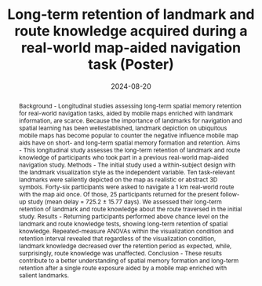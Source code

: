 ---
title: Long-term retention of landmark and route knowledge acquired during a real-world map-aided navigation task (Poster)
authors:
- Armand Kapaj
- Christopher Hilton
- Sara I. Fabrikant
date: '2024-08-20'
#publishDate: '2024-04-18T15:19:26.793892Z'
publication_types:
- paper-conference
publication: '*Abstracts and authors of the 9th International Conference on Spatial Cognition: Segmentation and Binding in Spatial Cognition (ICSC 2024). Cognitive Processing.*'
doi: 10.1007/s10339-024-01218-9
abstract: Background - Longitudinal studies assessing long-term spatial memory retention for real-world navigation tasks, aided by mobile maps enriched with landmark   
    information, are scarce. Because the importance of landmarks for navigation and spatial learning has been wellestablished, landmark depiction on ubiquitous mobile maps has become popular to counter the negative influence mobile map aids have on short- and long-term spatial memory formation and retention. Aims - This longitudinal study assesses the long-term retention of landmark and route knowledge of participants who took part in a previous real-world map-aided navigation study. Methods - The initial study used a within-subject design with the landmark visualization style as the independent variable. Ten task-relevant landmarks were saliently depicted on the map as realistic or abstract 3D symbols. Forty-six participants were asked to navigate a 1 km real-world route with the map aid once. Of those, 25 participants returned for the present follow-up study (mean delay = 725.2 ± 15.77 days). We assessed their long-term retention of landmark and route knowledge about the route traversed in the initial study. Results - Returning participants performed above chance level on the landmark and route knowledge tests, showing long-term retention of spatial knowledge. Repeated-measure ANOVAs within the visualization condition and retention interval revealed that regardless of the visualization condition, landmark knowledge decreased over the retention period as expected, while, surprisingly, route knowledge was unaffected. Conclusion - These results contribute to a better understanding of spatial memory formation and long-term retention after a single route exposure aided by a mobile map enriched with salient landmarks.
---